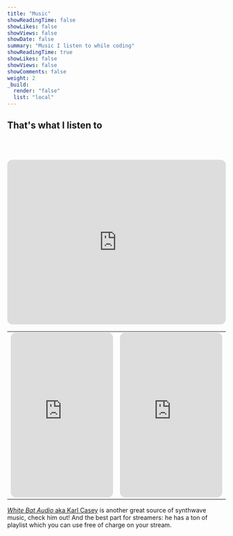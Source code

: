 ```yaml
---
title: "Music"
showReadingTime: false
showLikes: false
showViews: false
showDate: false
summary: "Music I listen to while coding"
showReadingTime: true
showLikes: false
showViews: false
showComments: false
weight: 2
_build:
  render: "false"
  list: "local"
---
```


## That's what I listen to

<head>
    <style>
    table,
    th,
    td {
        border: 1px solid black;
    }
    </style>
</head>
<body>
    <table style="width:100%">
    <table>
      <tr>
        <td><iframe style="border-radius:12px" src="https://open.spotify.com/embed/playlist/3gWAZPuNWpELIhKNbnpfwk?utm_source=generator" width="100%" height="380" frameBorder="0" allowfullscreen="" allow="autoplay; clipboard-write; encrypted-media; fullscreen; picture-in-picture"></iframe></td>
        <thtd><iframe style="border-radius:12px" src="https://open.spotify.com/embed/playlist/4bumnVAad7Utr3lAP95BVJ?utm_source=generator" width="100%" height="380" frameBorder="0" allowfullscreen="" allow="autoplay; clipboard-write; encrypted-media; fullscreen; picture-in-picture"></iframe></td>
        <td>
<iframe style="border-radius:12px" src="https://open.spotify.com/embed/playlist/6TPRxUbj1ZNCZCORpOuh5b?utm_source=generator" width="100%" height="380" frameBorder="0" allowfullscreen="" allow="autoplay; clipboard-write; encrypted-media; fullscreen; picture-in-picture"></iframe>
        </td>
      </tr>
  </body>
</table>

[_White Bat Audio_ aka Karl Casey](https://www.youtube.com/@WhiteBatAudio/videos) is another great source of synthwave music, check him out!
And the best part for streamers: he has a ton of playlist which you can use free of charge on your stream.

